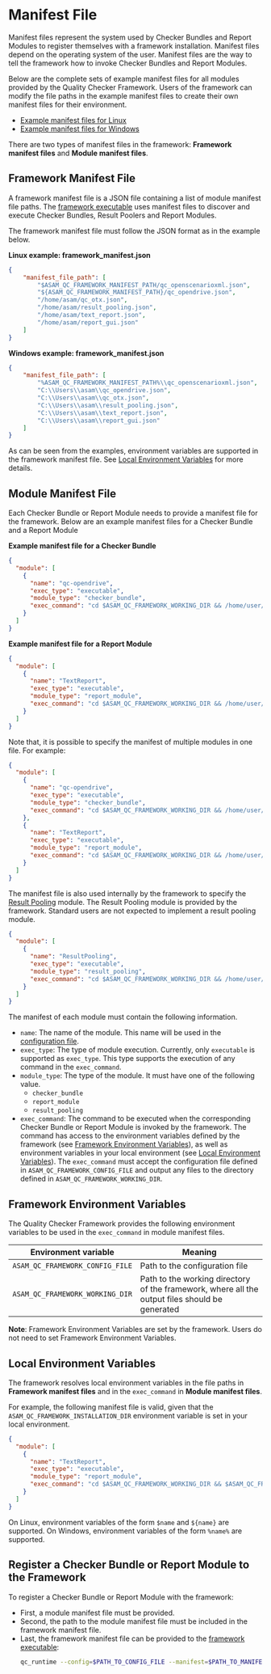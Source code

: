 # Manifest File

Manifest files represent the system used by Checker Bundles and Report Modules to register themselves with a framework installation. Manifest files depend on the operating system of the user. Manifest files are the way to tell the framework how to invoke Checker Bundles and Report Modules.

Below are the complete sets of example manifest files for all modules provided by the Quality Checker Framework. Users of the framework can modify the file paths in the example manifest files to create their own manifest files for their environment.
* [Example manifest files for Linux](../../manifest_examples/linux/)
* [Example manifest files for Windows](../../manifest_examples/windows/)

There are two types of manifest files in the framework: **Framework manifest files** and **Module manifest files**.

## Framework Manifest File

A framework manifest file is a JSON file containing a list of module manifest file paths.
The [framework executable](python_qc_framework.md) uses manifest files to discover
and execute Checker Bundles, Result Poolers and Report Modules.

The framework manifest file must follow the JSON format as in the example below.

**Linux example: framework_manifest.json**
```json
{
    "manifest_file_path": [
        "$ASAM_QC_FRAMEWORK_MANIFEST_PATH/qc_openscenarioxml.json",
        "${ASAM_QC_FRAMEWORK_MANIFEST_PATH}/qc_opendrive.json",
        "/home/asam/qc_otx.json",
        "/home/asam/result_pooling.json",
        "/home/asam/text_report.json",
        "/home/asam/report_gui.json"
    ]
}
```

**Windows example: framework_manifest.json**
```json
{
    "manifest_file_path": [
        "%ASAM_QC_FRAMEWORK_MANIFEST_PATH%\\qc_openscenarioxml.json",
        "C:\\Users\\asam\\qc_opendrive.json",
        "C:\\Users\\asam\\qc_otx.json",
        "C:\\Users\\asam\\result_pooling.json",
        "C:\\Users\\asam\\text_report.json",
        "C:\\Users\\asam\\report_gui.json"
    ]
}
```

As can be seen from the examples, environment variables are supported in the framework manifest file. See [Local Environment Variables](#local-environment-variables) for more details.

## Module Manifest File

Each Checker Bundle or Report Module needs to provide a manifest file for the framework.
Below are an example manifest files for a Checker Bundle and a Report Module

**Example manifest file for a Checker Bundle**

```json
{
  "module": [
    {
      "name": "qc-opendrive",
      "exec_type": "executable",
      "module_type": "checker_bundle",
      "exec_command": "cd $ASAM_QC_FRAMEWORK_WORKING_DIR && /home/user/.venv/bin/python -m qc_opendrive.main -c $ASAM_QC_FRAMEWORK_CONFIG_FILE"
    }
  ]
}
```

**Example manifest file for a Report Module**

```json
{
  "module": [
    {
      "name": "TextReport",
      "exec_type": "executable",
      "module_type": "report_module",
      "exec_command": "cd $ASAM_QC_FRAMEWORK_WORKING_DIR && /home/user/qc-framework/bin/TextReport $ASAM_QC_FRAMEWORK_CONFIG_FILE"
    }
  ]
}
```

Note that, it is possible to specify the manifest of multiple modules in one file. For example:

```json
{
  "module": [
    {
      "name": "qc-opendrive",
      "exec_type": "executable",
      "module_type": "checker_bundle",
      "exec_command": "cd $ASAM_QC_FRAMEWORK_WORKING_DIR && /home/user/.venv/bin/python -m qc_opendrive.main -c $ASAM_QC_FRAMEWORK_CONFIG_FILE"
    },
    {
      "name": "TextReport",
      "exec_type": "executable",
      "module_type": "report_module",
      "exec_command": "cd $ASAM_QC_FRAMEWORK_WORKING_DIR && /home/user/qc-framework/bin/TextReport $ASAM_QC_FRAMEWORK_CONFIG_FILE"
    }
  ]
}
```

The manifest file is also used internally by the framework to specify the [Result Pooling](architecture.md#workflow-asam-quality-checker-framework) module. The Result Pooling module is provided by the framework. Standard users are not expected to implement a result pooling module.

```json
{
  "module": [
    {
      "name": "ResultPooling",
      "exec_type": "executable",
      "module_type": "result_pooling",
      "exec_command": "cd $ASAM_QC_FRAMEWORK_WORKING_DIR && /home/user/qc-framework/bin/ResultPooling $ASAM_QC_FRAMEWORK_WORKING_DIR $ASAM_QC_FRAMEWORK_CONFIG_FILE"
    }
  ]
}
```

The manifest of each module must contain the following information.

* `name`: The name of the module. This name will be used in the [configuration file](file_formats.md).
* `exec_type`: The type of module execution. Currently, only `executable` is supported as `exec_type`. This type supports the execution of any command in the `exec_command`.
* `module_type`: The type of the module. It must have one of the following value.
  * `checker_bundle`
  * `report_module`
  * `result_pooling`
* `exec_command`: The command to be executed when the corresponding Checker Bundle or Report Module is invoked by the framework. The command has access to the environment variables defined by the framework (see [Framework Environment Variables](#framework-environment-variables)), as well as environment variables in your local environment (see [Local Environment Variables](#local-environment-variables)). The `exec_command` must accept the configuration file defined in `ASAM_QC_FRAMEWORK_CONFIG_FILE` and output any files to the directory defined in `ASAM_QC_FRAMEWORK_WORKING_DIR`.

## Framework Environment Variables

The Quality Checker Framework provides the following environment variables to be used in the `exec_command` in module manifest files.

| Environment variable | Meaning |
| --- | --- |
| `ASAM_QC_FRAMEWORK_CONFIG_FILE` | Path to the configuration file |
| `ASAM_QC_FRAMEWORK_WORKING_DIR` | Path to the working directory of the framework, where all the output files should be generated |

**Note**: Framework Environment Variables are set by the framework. Users do not need to set Framework Environment Variables.

## Local Environment Variables

The framework resolves local environment variables in the file paths in **Framework manifest files** and in the `exec_command` in **Module manifest files**.

For example, the following manifest file is valid, given that the `ASAM_QC_FRAMEWORK_INSTALLATION_DIR` environment variable is set in your local environment.

```json
{
  "module": [
    {
      "name": "TextReport",
      "exec_type": "executable",
      "module_type": "report_module",
      "exec_command": "cd $ASAM_QC_FRAMEWORK_WORKING_DIR && $ASAM_QC_FRAMEWORK_INSTALLATION_DIR/TextReport $ASAM_QC_FRAMEWORK_CONFIG_FILE"
    }
  ]
}
```

On Linux, environment variables of the form `$name` and `${name}` are supported. On Windows, environment variables of the form `%name%` are supported.

## Register a Checker Bundle or Report Module to the Framework

To register a Checker Bundle or Report Module with the framework:
* First, a module manifest file must be provided.
* Second, the path to the module manifest file must be included in the framework manifest file.
* Last, the framework manifest file can be provided to the [framework executable](python_qc_framework.md):
  ```bash
  qc_runtime --config=$PATH_TO_CONFIG_FILE --manifest=$PATH_TO_MANIFEST_FILE
  ```
